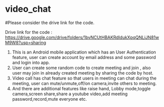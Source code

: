 # video_chat
#Please consider the drive link for the code.

Drive link for the code : https://drive.google.com/drive/folders/1bvNCUtHBAKRdIdukXpqQNLiJN81wM9W8?usp=sharing
1) This is an Android mobile application which has an User Authentication feature, user can create account by email address and some password and login into app.
2) User can create some random code to create meeting and join , also user may join in already created meeting by sharing the code by host.
3) Video call has chat feature so that users in meeting can chat during the meeting, user can mute/unmute,off/on camera,invite others to meeting.
4) And there are additional features like raise hand, Lobby mode,toggle camera,screen share,share a youtube video,add meeting password,record,mute everyone etc.
